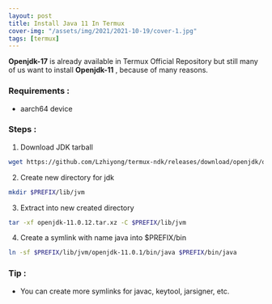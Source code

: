 ```yaml
---
layout: post
title: Install Java 11 In Termux
cover-img: "/assets/img/2021/2021-10-19/cover-1.jpg"
tags: [termux]
---
```

__Openjdk-17__ is already available in Termux Official Repository but still many of us want to install __Openjdk-11__ , because of many reasons.

### Requirements :
- aarch64 device 

### Steps :
1. Download JDK tarball 
```bash
wget https://github.com/Lzhiyong/termux-ndk/releases/download/openjdk/openjdk-11.0.12.tar.xz
```
2. Create new directory for jdk
```bash
mkdir $PREFIX/lib/jvm
```
3. Extract into new created directory
```bash
tar -xf openjdk-11.0.12.tar.xz -C $PREFIX/lib/jvm
```
4. Create a symlink with name java into $PREFIX/bin
```bash
ln -sf $PREFIX/lib/jvm/openjdk-11.0.1/bin/java $PREFIX/bin/java
```

### Tip :
* You can create more symlinks for javac, keytool, jarsigner, etc.
